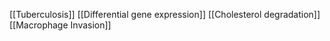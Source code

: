 [[Tuberculosis]]
[[Differential gene expression]]
[[Cholesterol degradation]]
[[Macrophage Invasion]]

